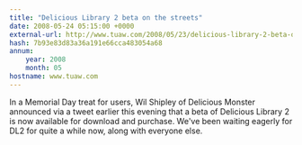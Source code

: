 ```yaml
---
title: "Delicious Library 2 beta on the streets"
date: 2008-05-24 05:15:00 +0000
external-url: http://www.tuaw.com/2008/05/23/delicious-library-2-beta-on-the-streets/
hash: 7b93e83d83a36a191e66cca483054a68
annum:
    year: 2008
    month: 05
hostname: www.tuaw.com
---
```


In a Memorial Day treat for users, Wil Shipley of Delicious Monster announced via a tweet earlier this evening that a beta of Delicious Library 2 is now available for download and purchase. We've been waiting eagerly for DL2 for quite a while now, along with everyone else.
